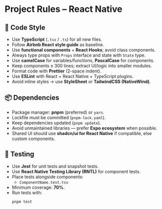 # Project Rules – React Native

## 🎨 Code Style

- Use **TypeScript** (`.tsx` / `.ts`) for all new files.
- Follow **Airbnb React style guide** as baseline.
- Use **functional components** + **React Hooks**; avoid class components.
- Always type props with `Props` interface and state with `State` type.
- Use **camelCase** for variables/functions, **PascalCase** for components.
- Keep components ≤ 300 lines; extract UI/logic into smaller modules.
- Format code with **Prettier** (2-space indent).
- Use **ESLint** with React + React Native + TypeScript plugins.
- Avoid inline styles → use **StyleSheet** or **TailwindCSS (NativeWind)**.

## 📦 Dependencies

- Package manager: **pnpm** (preferred) or `yarn`.
- Lockfile must be committed (`pnpm-lock.yaml`).
- Keep dependencies updated (`pnpm update`).
- Avoid unmaintained libraries — prefer **Expo ecosystem** when possible.
- Shared UI should use **shadcn/ui for React Native** if compatible, else custom components.

## 🧪 Testing

- Use **Jest** for unit tests and snapshot tests.
- Use **React Native Testing Library (RNTL)** for component tests.
- Place tests alongside components:
  - `ComponentName.test.tsx`
- Minimum coverage: **70%**.
- Run tests with:
  ```bash
  pnpm test
  ```
